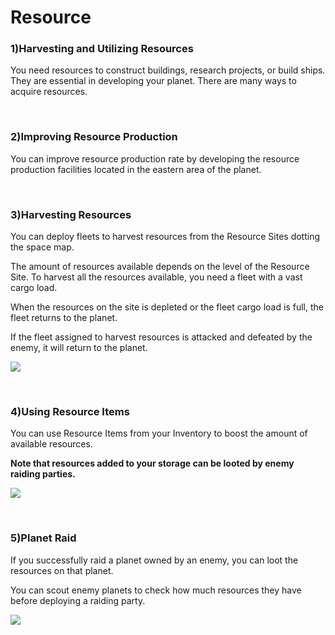 # Resource

### 1)Harvesting and Utilizing Resources

 You need resources to construct buildings, research projects, or build ships. They are essential in developing your planet. There are many ways to acquire resources.

<br>

### 2)Improving Resource Production

 You can improve resource production rate by developing the resource production facilities located in the eastern area of the planet.

<br>

### 3)Harvesting Resources

 You can deploy fleets to harvest resources from the Resource Sites dotting the space map.

The amount of resources available depends on the level of the Resource Site. To harvest all the resources available, you need a fleet with a vast cargo load.

When the resources on the site is depleted or the fleet cargo load is full, the fleet returns to the planet.

If the fleet assigned to harvest resources is attacked and defeated by the enemy, it will return to the planet.

![](http://astrokings.s3.amazonaws.com/html/img/help/400_001resourcetype.png)

<br>

### 4)Using Resource Items

 You can use Resource Items from your Inventory to boost the amount of available resources.

**Note that resources added to your storage can be looted by enemy raiding parties.**

![](http://astrokings.s3.amazonaws.com/html/img/help/400_004inventory.png)

<br>

### 5)Planet Raid

 If you successfully raid a planet owned by an enemy, you can loot the resources on that planet.

You can scout enemy planets to check how much resources they have before deploying a raiding party.

![](http://astrokings.s3.amazonaws.com/html/img/help/400_005planetloot.png)